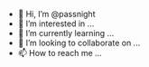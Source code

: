 - 👋 Hi, I’m @passnight
- 👀 I’m interested in ...
- 🌱 I’m currently learning ...
- 💞️ I’m looking to collaborate on ...
- 📫 How to reach me ...

<!---
passnight/passnight is a ✨ special ✨ repository because its `README.md` (this file) appears on your GitHub profile.
You can click the Preview link to take a look at your changes.
--->
